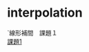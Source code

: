 # interpolation
`線形補間　課題１  
[課題1](http://nbviewer.jupyter.org/github/SUZUKITAISHI/interpolation/blob/master/lin_interp2.ipynb)
